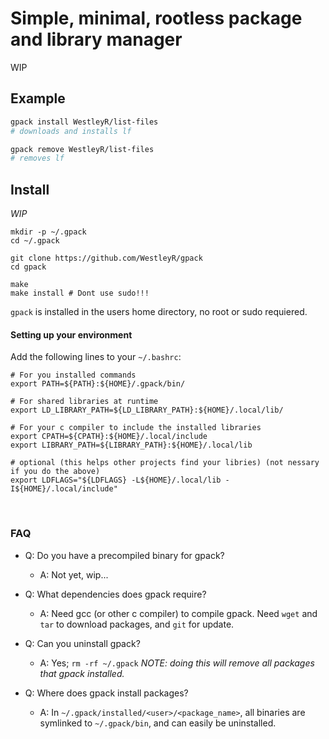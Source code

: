 # Simple, minimal, rootless package and library manager

WIP

## Example

```bash
gpack install WestleyR/list-files
# downloads and installs lf

gpack remove WestleyR/list-files
# removes lf
```

## Install

_WIP_

```
mkdir -p ~/.gpack
cd ~/.gpack

git clone https://github.com/WestleyR/gpack
cd gpack

make
make install # Dont use sudo!!!
```

`gpack` is installed in the users home directory, no root or sudo requiered.

#### Setting up your environment

Add the following lines to your `~/.bashrc`:

```
# For you installed commands
export PATH=${PATH}:${HOME}/.gpack/bin/

# For shared libraries at runtime
export LD_LIBRARY_PATH=${LD_LIBRARY_PATH}:${HOME}/.local/lib/

# For your c compiler to include the installed libraries
export CPATH=${CPATH}:${HOME}/.local/include
export LIBRARY_PATH=${LIBRARY_PATH}:${HOME}/.local/lib

# optional (this helps other projects find your libries) (not nessary if you do the above)
export LDFLAGS="${LDFLAGS} -L${HOME}/.local/lib -I${HOME}/.local/include"
```

<br>

### FAQ

 - Q: Do you have a precompiled binary for gpack?
   - A: Not yet, wip...

 - Q: What dependencies does gpack require?
   - A: Need gcc (or other c compiler) to compile gpack. Need `wget` and `tar` to download packages, and `git` for update.

 - Q: Can you uninstall gpack?
   - A: Yes; `rm -rf ~/.gpack` _NOTE: doing this will remove all packages that gpack installed._

 - Q: Where does gpack install packages?
   - A: In `~/.gpack/installed/<user>/<package_name>`, all binaries are symlinked to `~/.gpack/bin`, and can easily be uninstalled.

<br>

